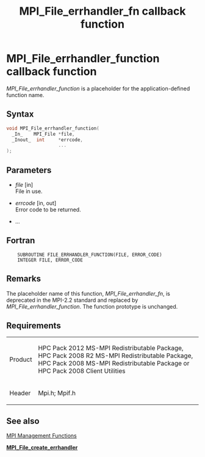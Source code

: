 ﻿---
title: MPI_File_errhandler_fn callback function
TOCTitle: MPI_File_errhandler_fn callback function
ms:assetid: ae5f7495-3285-4d2a-9c67-9f186c35babf
ms:mtpsurl: https://msdn.microsoft.com/en-us/library/Dn473308(v=VS.85)
ms:contentKeyID: 59360854
ms.date: 03/28/2018
mtps_version: v=VS.85
f1_keywords:
- mpi/MPI_File_errhandler_fn
- MPI_File_errhandler_fn
- mpif/MPI_File_errhandler_fn
dev_langs:
- C++
- C
---

# MPI\_File\_errhandler\_function callback function

*MPI\_File\_errhandler\_function* is a placeholder for the application-defined function name.

## Syntax

``` c++
void MPI_File_errhandler_function(
  _In_    MPI_File *file,
  _Inout_  int     *errcode,
                   ...
);
```

## Parameters

  - *file* \[in\]  
    File in use.

  - *errcode* \[in, out\]  
    Error code to be returned.

  - *...*  

## Fortran

``` FORTRAN
    SUBROUTINE FILE_ERRHANDLER_FUNCTION(FILE, ERROR_CODE)
    INTEGER FILE, ERROR_CODE
```

## Remarks

The placeholder name of this function, *MPI\_File\_errhandler\_fn*, is deprecated in the MPI-2.2 standard and replaced by *MPI\_File\_errhandler\_function*. The function prototype is unchanged.

## Requirements

<table>
<colgroup>
<col/>
<col/>
</colgroup>
<tbody>
<tr class="odd">
<td><p>Product</p></td>
<td><p>HPC Pack 2012 MS-MPI Redistributable Package, HPC Pack 2008 R2 MS-MPI Redistributable Package, HPC Pack 2008 MS-MPI Redistributable Package or HPC Pack 2008 Client Utilities</p></td>
</tr>
<tr class="even">
<td><p>Header</p></td>
<td>Mpi.h;
Mpif.h</td>
</tr>
</tbody>
</table>


## See also

[MPI Management Functions](mpi-management-functions.md)

[**MPI\_File\_create\_errhandler**](mpi-file-create-errhandler-function.md)

